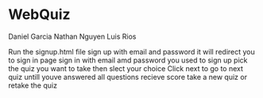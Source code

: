 # WebQuiz
Daniel Garcia
Nathan Nguyen
Luis Rios

Run the signup.html file 
sign up with email and password 
it will redirect you to sign in page 
sign in with email amd password you used to sign up
pick the quiz you want to take then slect your choice
Click next to go to next quiz untill youve answered all questions
recieve score take a new quiz or retake the quiz
